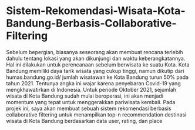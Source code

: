 # Sistem-Rekomendasi-Wisata-Kota-Bandung-Berbasis-Collaborative-Filtering
Sebelum bepergian, biasanya seseorang akan membuat rencana terlebih dahulu tentang lokasi yang akan dikunjungi dan waktu keberangkatannya. Hal ini dilakukan untuk perencanaan sebelum berwisata ke suatu Kota.  Kota Bandung memiliki daya tarik wisata yang cukup tinggi, namun dikutip dari humas.bandung.go.id/ jumlah wisatawan ke Kota Bandung turun 50% pada tahun 2021. Tentunya angka ini wajar karena penyebaran Covid-19 yang mengkhawatirkan di Indonesia.  Untuk periode Oktober 2021, sejumlah wisata di Kota Bandung sudah mulai beroperasi, ini akan menjadi momentum yang tepat untuk menggerakkan pariwisata kembali.  Pada projek ini, saya akan membuat sebuah sistem rekomendasi berbasis collaborative filtering untuk menampilkan top-n recommendation destinasi wisata di Kota Bandung berdasarkan data user, rating, dan place
